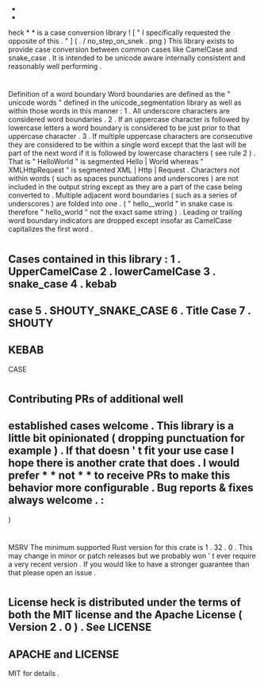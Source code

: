 #
*
*
heck
*
*
is
a
case
conversion
library
!
[
"
I
specifically
requested
the
opposite
of
this
.
"
]
(
.
/
no_step_on_snek
.
png
)
This
library
exists
to
provide
case
conversion
between
common
cases
like
CamelCase
and
snake_case
.
It
is
intended
to
be
unicode
aware
internally
consistent
and
reasonably
well
performing
.
#
#
Definition
of
a
word
boundary
Word
boundaries
are
defined
as
the
"
unicode
words
"
defined
in
the
unicode_segmentation
library
as
well
as
within
those
words
in
this
manner
:
1
.
All
underscore
characters
are
considered
word
boundaries
.
2
.
If
an
uppercase
character
is
followed
by
lowercase
letters
a
word
boundary
is
considered
to
be
just
prior
to
that
uppercase
character
.
3
.
If
multiple
uppercase
characters
are
consecutive
they
are
considered
to
be
within
a
single
word
except
that
the
last
will
be
part
of
the
next
word
if
it
is
followed
by
lowercase
characters
(
see
rule
2
)
.
That
is
"
HelloWorld
"
is
segmented
Hello
|
World
whereas
"
XMLHttpRequest
"
is
segmented
XML
|
Http
|
Request
.
Characters
not
within
words
(
such
as
spaces
punctuations
and
underscores
)
are
not
included
in
the
output
string
except
as
they
are
a
part
of
the
case
being
converted
to
.
Multiple
adjacent
word
boundaries
(
such
as
a
series
of
underscores
)
are
folded
into
one
.
(
"
hello__world
"
in
snake
case
is
therefore
"
hello_world
"
not
the
exact
same
string
)
.
Leading
or
trailing
word
boundary
indicators
are
dropped
except
insofar
as
CamelCase
capitalizes
the
first
word
.
#
#
Cases
contained
in
this
library
:
1
.
UpperCamelCase
2
.
lowerCamelCase
3
.
snake_case
4
.
kebab
-
case
5
.
SHOUTY_SNAKE_CASE
6
.
Title
Case
7
.
SHOUTY
-
KEBAB
-
CASE
#
#
Contributing
PRs
of
additional
well
-
established
cases
welcome
.
This
library
is
a
little
bit
opinionated
(
dropping
punctuation
for
example
)
.
If
that
doesn
'
t
fit
your
use
case
I
hope
there
is
another
crate
that
does
.
I
would
prefer
*
*
not
*
*
to
receive
PRs
to
make
this
behavior
more
configurable
.
Bug
reports
&
fixes
always
welcome
.
:
-
)
#
#
MSRV
The
minimum
supported
Rust
version
for
this
crate
is
1
.
32
.
0
.
This
may
change
in
minor
or
patch
releases
but
we
probably
won
'
t
ever
require
a
very
recent
version
.
If
you
would
like
to
have
a
stronger
guarantee
than
that
please
open
an
issue
.
#
#
License
heck
is
distributed
under
the
terms
of
both
the
MIT
license
and
the
Apache
License
(
Version
2
.
0
)
.
See
LICENSE
-
APACHE
and
LICENSE
-
MIT
for
details
.
